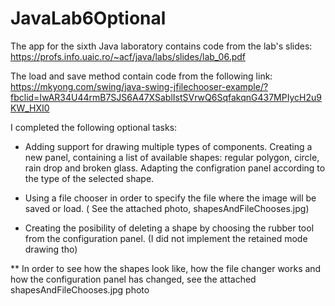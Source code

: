 # JavaLab6Optional
The app for the sixth Java laboratory contains code from the lab's slides: https://profs.info.uaic.ro/~acf/java/labs/slides/lab_06.pdf

The load and save method contain code from the following link: https://mkyong.com/swing/java-swing-jfilechooser-example/?fbclid=IwAR34U44rmB7SJS6A47XSablIstSVrwQ6SqfakqnG437MPIycH2u9KW_HXI0

I completed the following optional tasks:

- Adding support for drawing multiple types of components. Creating a new panel, containing a list of available shapes: regular polygon, circle, rain drop and broken glass.  Adapting the configration panel according to the type of the selected shape.

- Using a file chooser in order to specify the file where the image will be saved or load. ( See the attached photo, shapesAndFileChooses.jpg)

- Creating the posibility of deleting a shape by choosing the rubber tool from the configuration panel. (I did not implement the retained mode drawing tho)

** In order to see how the shapes look like, how the file changer works and how the configuration panel has changed, see the attached shapesAndFileChooses.jpg photo
